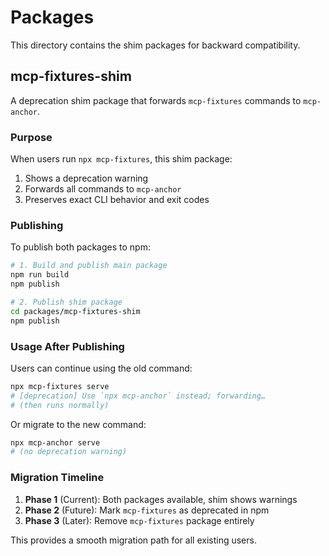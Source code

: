 # Packages

This directory contains the shim packages for backward compatibility.

## mcp-fixtures-shim

A deprecation shim package that forwards `mcp-fixtures` commands to `mcp-anchor`.

### Purpose

When users run `npx mcp-fixtures`, this shim package:
1. Shows a deprecation warning
2. Forwards all commands to `mcp-anchor`
3. Preserves exact CLI behavior and exit codes

### Publishing

To publish both packages to npm:

```bash
# 1. Build and publish main package
npm run build
npm publish

# 2. Publish shim package  
cd packages/mcp-fixtures-shim
npm publish
```

### Usage After Publishing

Users can continue using the old command:
```bash
npx mcp-fixtures serve
# [deprecation] Use `npx mcp-anchor` instead; forwarding…
# (then runs normally)
```

Or migrate to the new command:
```bash
npx mcp-anchor serve
# (no deprecation warning)
```

### Migration Timeline

1. **Phase 1** (Current): Both packages available, shim shows warnings
2. **Phase 2** (Future): Mark `mcp-fixtures` as deprecated in npm
3. **Phase 3** (Later): Remove `mcp-fixtures` package entirely

This provides a smooth migration path for all existing users.
